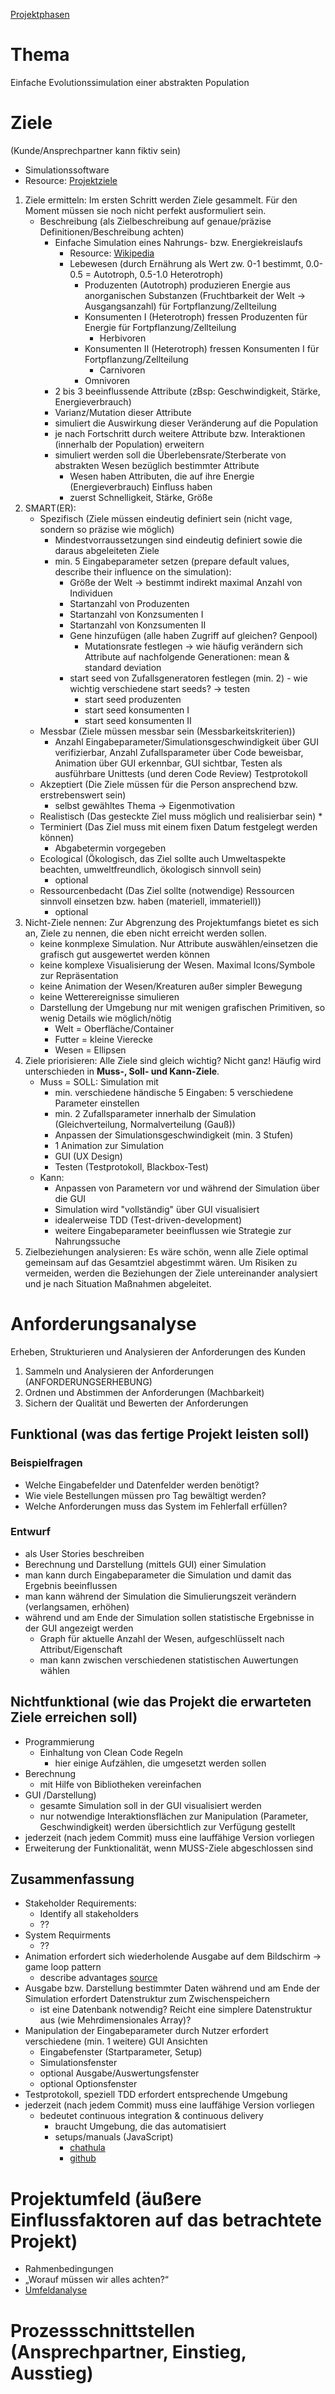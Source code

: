 [Projektphasen](https://wiki.de.it-processmaps.com/index.php/Projektmanagement)

# Thema
Einfache Evolutionssimulation einer abstrakten Population

# Ziele
(Kunde/Ansprechpartner kann fiktiv sein)
* Simulationssoftware
* Resource: [Projektziele](https://projekte-leicht-gemacht.de/ziele/)

1. Ziele ermitteln: Im ersten Schritt werden Ziele gesammelt. Für den Moment müssen sie noch nicht perfekt ausformuliert sein.
   * Beschreibung (als Zielbeschreibung auf genaue/präzise Definitionen/Beschreibung achten)
     * Einfache Simulation eines Nahrungs- bzw. Energiekreislaufs
       * Resource: [Wikipedia](https://upload.wikimedia.org/wikipedia/commons/5/5b/Destruenten_im_Stoffkreislauf.svg)
       * Lebewesen (durch Ernährung als Wert zw. 0-1 bestimmt, 0.0-0.5 = Autotroph, 0.5-1.0 Heterotroph)
         * Produzenten (Autotroph) produzieren Energie aus anorganischen Substanzen (Fruchtbarkeit der Welt -> Ausgangsanzahl) für Fortpflanzung/Zellteilung
         * Konsumenten I (Heterotroph) fressen Produzenten für Energie für Fortpflanzung/Zellteilung
           * Herbivoren
         * Konsumenten II (Heterotroph) fressen Konsumenten I für Fortpflanzung/Zellteilung
           * Carnivoren
         * Omnivoren
     * 2 bis 3 beeinflussende Attribute (zBsp: Geschwindigkeit, Stärke, Energieverbrauch)
     * Varianz/Mutation dieser Attribute
     * simuliert die Auswirkung dieser Veränderung auf die Population
     * je nach Fortschritt durch weitere Attribute bzw. Interaktionen (innerhalb der Population) erweitern
     * simuliert werden soll die Überlebensrate/Sterberate von abstrakten Wesen bezüglich bestimmter Attribute
       * Wesen haben Attributen, die auf ihre Energie (Energieverbrauch) Einfluss haben
       * zuerst Schnelligkeit, Stärke, Größe
2. SMART(ER):
   * Spezifisch (Ziele müssen eindeutig definiert sein (nicht vage, sondern so präzise wie möglich)
     * Mindestvorraussetzungen sind eindeutig definiert sowie die daraus abgeleiteten Ziele
     * min. 5 Eingabeparameter setzen (prepare default values, describe their influence on the simulation):
       * Größe der Welt -> bestimmt indirekt maximal Anzahl von Individuen
       * Startanzahl von Produzenten
       * Startanzahl von Konzsumenten I
       * Startanzahl von Konzsumenten II
       * Gene hinzufügen (alle haben Zugriff auf gleichen? Genpool)
         * Mutationsrate festlegen -> wie häufig verändern sich Attribute auf nachfolgende Generationen: mean & standard deviation
       * start seed von Zufallsgeneratoren festlegen (min. 2) - wie wichtig verschiedene start seeds? -> testen
         * start seed produzenten
         * start seed konsumenten I
         * start seed konsumenten II
   * Messbar (Ziele müssen messbar sein (Messbarkeitskriterien))
     * Anzahl Eingabeparameter/Simulationsgeschwindigkeit über GUI verifizierbar, Anzahl Zufallsparameter über Code beweisbar, Animation über GUI erkennbar, GUI sichtbar, Testen als ausführbare Unittests (und deren Code Review) Testprotokoll
   * Akzeptiert (Die Ziele müssen für die Person ansprechend bzw. erstrebenswert sein)
     * selbst gewähltes Thema -> Eigenmotivation
   * Realistisch (Das gesteckte Ziel muss möglich und realisierbar sein)
     * 
   * Terminiert (Das Ziel muss mit einem fixen Datum festgelegt werden können)
     * Abgabetermin vorgegeben
   * Ecological (Ökologisch, das Ziel sollte auch Umweltaspekte beachten, umweltfreundlich, ökologisch sinnvoll sein)
     * optional
   * Ressourcenbedacht (Das Ziel sollte (notwendige) Ressourcen sinnvoll einsetzen bzw. haben (materiell, immateriell))
     * optional
3. Nicht-Ziele nennen: Zur Abgrenzung des Projektumfangs bietet es sich an, Ziele zu nennen, die eben nicht erreicht werden sollen.
   * keine konmplexe Simulation. Nur Attribute auswählen/einsetzen die grafisch gut ausgewertet werden können
   * keine komplexe Visualisierung der Wesen. Maximal Icons/Symbole zur Repräsentation
   * keine Animation der Wesen/Kreaturen außer simpler Bewegung
   * keine Wetterereignisse simulieren
   * Darstellung der Umgebung nur mit wenigen grafischen Primitiven, so wenig Details wie möglich/nötig
     * Welt = Oberfläche/Container
     * Futter = kleine Vierecke
     * Wesen = Ellipsen
4. Ziele priorisieren: Alle Ziele sind gleich wichtig? Nicht ganz! Häufig wird unterschieden in **Muss-, Soll- und Kann-Ziele**.
   * Muss = SOLL: Simulation mit 
     * min. verschiedene händische 5 Eingaben: 5 verschiedene Parameter einstellen
     * min. 2 Zufallsparameter innerhalb der Simulation (Gleichverteilung, Normalverteilung (Gauß))
     * Anpassen der Simulationsgeschwindigkeit (min. 3 Stufen)
     * 1 Animation zur Simulation
     * GUI (UX Design)
     * Testen (Testprotokoll, Blackbox-Test)
   * Kann:
     * Anpassen von Parametern vor und während der Simulation über die GUI
     * Simulation wird "vollständig" über GUI visualisiert
     * idealerweise TDD (Test-driven-development)
     * weitere Eingabeparameter beeinflussen wie Strategie zur Nahrungssuche
5. Zielbeziehungen analysieren: Es wäre schön, wenn alle Ziele optimal gemeinsam auf das Gesamtziel abgestimmt wären. Um Risiken zu vermeiden, werden die Beziehungen der Ziele untereinander analysiert und je nach Situation Maßnahmen abgeleitet.

# Anforderungsanalyse
Erheben, Strukturieren und Analysieren der Anforderungen des Kunden
1. Sammeln und Analysieren der Anforderungen (ANFORDERUNGSERHEBUNG)
2. Ordnen und Abstimmen der Anforderungen (Machbarkeit)
3. Sichern der Qualität und Bewerten der Anforderungen

## Funktional (was das fertige Projekt leisten soll)

### Beispielfragen
* Welche Eingabefelder und Datenfelder werden benötigt?
* Wie viele Bestellungen müssen pro Tag bewältigt werden?
* Welche Anforderungen muss das System im Fehlerfall erfüllen?

### Entwurf
* als User Stories beschreiben
* Berechnung und Darstellung (mittels GUI) einer Simulation
* man kann durch Eingabeparameter die Simulation und damit das Ergebnis beeinflussen
* man kann während der Simulation die Simulierungszeit verändern (verlangsamen, erhöhen)
* während und am Ende der Simulation sollen statistische Ergebnisse in der GUI angezeigt werden
  * Graph für aktuelle Anzahl der Wesen, aufgeschlüsselt nach Attribut/Eigenschaft
  * man kann zwischen verschiedenen statistischen Auwertungen wählen

## Nichtfunktional (wie das Projekt die erwarteten Ziele erreichen soll)
* Programmierung
  * Einhaltung von Clean Code Regeln
    * hier einige Aufzählen, die umgesetzt werden sollen
* Berechnung
  * mit Hilfe von Bibliotheken vereinfachen
* GUI /Darstellung)
  * gesamte Simulation soll in der GUI visualisiert werden
  * nur notwendige Interaktionsflächen zur Manipulation (Parameter, Geschwindigkeit) werden übersichtlich zur Verfügung gestellt
* jederzeit (nach jedem Commit) muss eine lauffähige Version vorliegen
* Erweiterung der Funktionalität, wenn MUSS-Ziele abgeschlossen sind

## Zusammenfassung
* Stakeholder Requirements:
  * Identify all stakeholders
  * ??
* System Requirments
  * ?? 
* Animation erfordert sich wiederholende Ausgabe auf dem Bildschirm -> game loop pattern
  * describe advantages [source](https://gameprogrammingpatterns.com/game-loop.html)
* Ausgabe bzw. Darstellung bestimmter Daten während und am Ende der Simulation erfordert Datenstruktur zum Zwischenspeichern
  * ist eine Datenbank notwendig? Reicht eine simplere Datenstruktur aus (wie Mehrdimensionales Array)?
* Manipulation der Eingabeparameter durch Nutzer erfordert verschiedene (min. 1 weitere) GUI Ansichten
  * Eingabefenster (Startparameter, Setup)
  * Simulationsfenster
  * optional Ausgabe/Auswertungsfenster
  * optional Optionsfenster
* Testprotokoll, speziell TDD erfordert entsprechende Umgebung
* jederzeit (nach jedem Commit) muss eine lauffähige Version vorliegen
  * bedeutet continuous integration & continuous delivery
    * braucht Umgebung, die das automatisiert
    * setups/manuals (JavaScript)
      * [chathula](https://dev.to/chathula/how-to-set-up-a-ci-cd-pipeline-for-a-node-js-app-with-github-actions-32h0)
      * [github](https://docs.github.com/en/actions/automating-builds-and-tests/building-and-testing-nodejs)

# Projektumfeld (äußere Einflussfaktoren auf das betrachtete Projekt)
* Rahmenbedingungen
* „Worauf müssen wir alles achten?“
* [Umfeldanalyse](https://projekte-leicht-gemacht.de/blog/methoden/projektstart/die-umfeldanalyse-einfach-erklaert/)

# Prozessschnittstellen (Ansprechpartner, Einstieg, Ausstieg)
